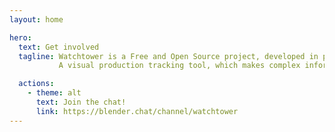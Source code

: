 ```yaml
---
layout: home

hero:
  text: Get involved
  tagline: Watchtower is a Free and Open Source project, developed in public under the GPL license.
           A visual production tracking tool, which makes complex information accessible in one screen.

  actions:
    - theme: alt
      text: Join the chat!
      link: https://blender.chat/channel/watchtower
---
```

